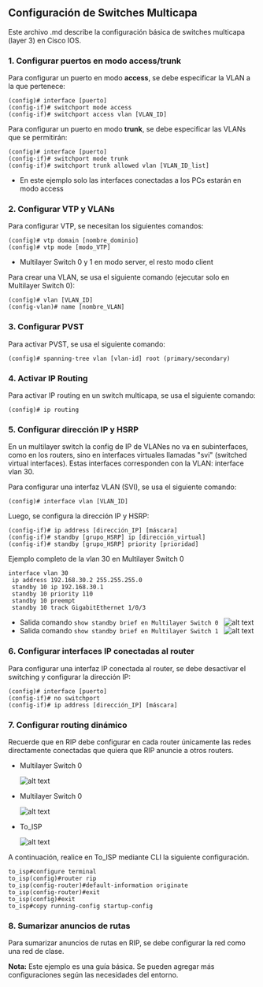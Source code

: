 ## Configuración de Switches Multicapa

Este archivo .md describe la configuración básica de switches multicapa (layer 3) en Cisco IOS.

### 1. Configurar puertos en modo access/trunk

Para configurar un puerto en modo **access**, se debe especificar la VLAN a la que pertenece:

```
(config)# interface [puerto]
(config-if)# switchport mode access
(config-if)# switchport access vlan [VLAN_ID]
```

Para configurar un puerto en modo **trunk**, se debe especificar las VLANs que se permitirán:

```
(config)# interface [puerto]
(config-if)# switchport mode trunk
(config-if)# switchport trunk allowed vlan [VLAN_ID_list]
```

* En este ejemplo solo las interfaces conectadas a los PCs estarán en modo access

### 2. Configurar VTP y VLANs

Para configurar VTP, se necesitan los siguientes comandos:

```
(config)# vtp domain [nombre_dominio]
(config)# vtp mode [modo_VTP]
```
* Multilayer Switch 0 y 1 en modo server, el resto modo client

Para crear una VLAN, se usa el siguiente comando (ejecutar solo en Multilayer Switch 0):

```
(config)# vlan [VLAN_ID]
(config-vlan)# name [nombre_VLAN]
```

### 3. Configurar PVST

Para activar PVST, se usa el siguiente comando:

```
(config)# spanning-tree vlan [vlan-id] root (primary/secondary)
```


### 4. Activar IP Routing

Para activar IP routing en un switch multicapa, se usa el siguiente comando:

```
(config)# ip routing
```

### 5. Configurar dirección IP y HSRP
En un multilayer switch la config de IP de VLANes no va en subinterfaces, como en los routers, sino en interfaces virtuales llamadas "svi" (switched virtual interfaces). Estas interfaces corresponden con la VLAN: interface vlan 30.

Para configurar una interfaz VLAN (SVI), se usa el siguiente comando:

```
(config)# interface vlan [VLAN_ID]
```

Luego, se configura la dirección IP y HSRP:

```
(config-if)# ip address [dirección_IP] [máscara]
(config-if)# standby [grupo_HSRP] ip [dirección_virtual]
(config-if)# standby [grupo_HSRP] priority [prioridad]
```

Ejemplo completo de la vlan 30 en Multilayer Switch 0 

```
interface vlan 30
 ip address 192.168.30.2 255.255.255.0
 standby 10 ip 192.168.30.1
 standby 10 priority 110
 standby 10 preempt
 standby 10 track GigabitEthernet 1/0/3
```

- Salida comando `show standby brief en Multilayer Switch 0 `
    ![alt text](/MLS/imagenes/image.png)
- Salida comando `show standby brief en Multilayer Switch 1 `
    ![alt text](/MLS/imagenes/image-1.png)

### 6. Configurar interfaces IP conectadas al router

Para configurar una interfaz IP conectada al router, se debe desactivar el switching y configurar la dirección IP:

```
(config)# interface [puerto]
(config-if)# no switchport
(config-if)# ip address [dirección_IP] [máscara]
```

### 7. Configurar routing dinámico

Recuerde que en RIP debe configurar en cada router únicamente las redes directamente conectadas que quiera que RIP anuncie a otros routers.

- Multilayer Switch 0

    ![alt text](/MLS/imagenes/image-2.png)
- Multilayer Switch 0

    ![alt text](/MLS/imagenes/image-3.png)
- To_ISP

    ![alt text](/MLS/imagenes/image-4.png)

A continuación, realice en To_ISP mediante CLI la siguiente configuración.
```
to_isp#configure terminal
to_isp(config)#router rip
to_isp(config-router)#default-information originate
to_isp(config-router)#exit
to_isp(config)#exit
to_isp#copy running-config startup-config
```
### 8. Sumarizar anuncios de rutas

Para sumarizar anuncios de rutas en RIP, se debe configurar la red como una red de clase.

**Nota:** Este ejemplo es una guía básica. Se pueden agregar más configuraciones según las necesidades del entorno.